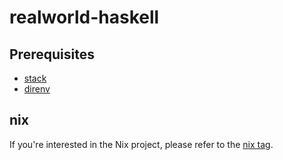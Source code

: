 # realworld-haskell

## Prerequisites

- [stack](https://docs.haskellstack.org/en/stable)
- [direnv](https://direnv.net/docs/installation.html)

## nix

If you're interested in the Nix project, please refer to the [nix tag](https://github.com/eunmin/realworld-haskell/tree/nix).
